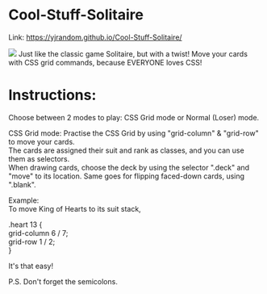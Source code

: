 # Cool-Stuff-Solitaire
Link: <a>https://yjrandom.github.io/Cool-Stuff-Solitaire/</a>

<img src="https://github.com/yjrandom/Cool-Stuff-Solitaire/blob/project-version/css-screenshot.png"/>
Just like the classic game Solitaire, but with a twist! Move your cards with CSS grid commands, because EVERYONE loves CSS!

# Instructions:
Choose between 2 modes to play: CSS Grid mode or Normal (Loser) mode.

CSS Grid mode:
Practise the CSS Grid by using "grid-column" & "grid-row" to move your cards.  
The cards are assigned their suit and rank as classes, and you can use them as selectors.  
When drawing cards, choose the deck by using the selector ".deck" and "move" to its location. Same goes for flipping faced-down cards, using ".blank". 

Example:  
To move King of Hearts to its suit stack,

.heart 13 {  
grid-column 6 / 7;  
grid-row 1 / 2;  
}

It's that easy!

P.S. Don't forget the semicolons.
